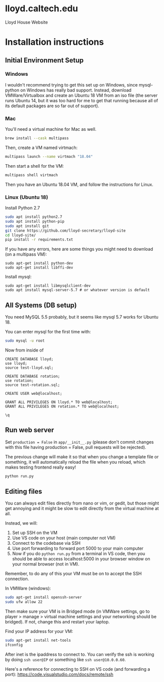 # lloyd.caltech.edu
Lloyd House Website

# Installation instructions

## Initial Environment Setup

### Windows

I wouldn't recommend trying to get this set up on Windows, since mysql-python on Windows has really bad support. Instead, download VMWare/Virtualbox and create an Ubuntu 18 VM from an iso file (the server runs Ubuntu 14, but it was too hard for me to get that running because all of its default packages are so far out of support).

### Mac

You'll need a virtual machine for Mac as well.

```zsh
brew install --cask multipass
```

Then, create a VM named virtmach:
```zsh
multipass launch --name virtmach "18.04"
```

Then start a shell for the VM:
```zsh
multipass shell virtmach
```

Then you have an Ubuntu 18.04 VM, and follow the instructions for Linux.

### Linux (Ubuntu 18)

Install Python 2.7

```bash
sudo apt install python2.7
sudo apt install python-pip
sudo apt install git
git clone https://github.com/lloyd-secretary/lloyd-site
cd lloyd-site/
pip install -r requirements.txt 
```

If you have any errors, here are some things you might need to download (on a multipass VM):
```
sudo apt-get install python-dev
sudo apt-get install libffi-dev
```

Install mysql:

```
sudo apt-get install libmysqlclient-dev
sudo apt install mysql-server-5.7 # or whatever version is default 
```

## All Systems (DB setup)

You need MySQL 5.5 probably, but it seems like mysql 5.7 works for Ubuntu 18.

You can enter mysql for the first time with:

```bash
sudo mysql -u root
```

Now from inside of

```mysql
CREATE DATABASE lloyd;
use lloyd;
source test-lloyd.sql;

CREATE DATABASE rotation;
use rotation;
source test-rotation.sql;

CREATE USER web@localhost;

GRANT ALL PRIVILEGES ON lloyd.* TO web@localhost;
GRANT ALL PRIVILEGES ON rotation.* TO web@localhost;

\q
```

## Run web server

Set `production = False` in `app/__init__.py` (please don't commit changes with this file having production = False, pull requests will be rejected).

The previous change will make it so that when you change a template file or something, it will automatically reload the file when you reload, which makes testing frontend really easy!

```bash
python run.py
```

## Editing files

You can always edit files directly from nano or vim, or gedit, but those might get annoying and it might be slow to edit directly from the virtual machine at all.

Instead, we will:
1. Set up SSH on the VM
2. Use VS code on your host (main computer not VM)
3. Connect to the codebase via SSH
4. Use port forwarding to forward port 5000 to your main computer
5. Now if you do `python run.py` from a terminal in VS code, then you should be able to access localhost:5000 in your browser window on your normal browser (not in VM).

Remember, to do any of this your VM must be on to accept the SSH connection.

In VMWare (windows):
```sh
sudo apt-get install openssh-server
sudo ufw allow 22
```

Then make sure your VM is in Bridged mode (in VMWare settings, go to player > manage > virtual machine settings and your networking should be bridged). If not, change this and restart your laptop.

Find your IP address for your VM:
```sh
sudo apt-get install net-tools
ifconfig
```

After inet is the ipaddress to connect to. You can verify the ssh is working by doing `ssh user@IP` or something like `ssh user@10.0.0.60`.

Here's a reference for connecting to SSH on VS code (and forwarding a port): https://code.visualstudio.com/docs/remote/ssh
